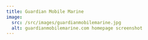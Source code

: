 ```yaml
---
title: Guardian Mobile Marine
image:
  src: /src/images/guardianmobilemarine.jpg
  alt: guardianmobilemarine.com homepage screenshot
---
```

